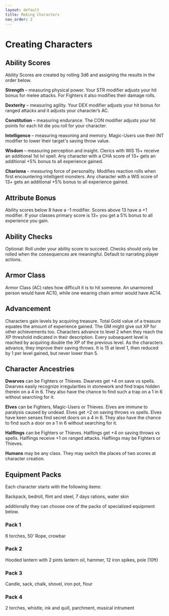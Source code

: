 ```yaml
---
layout: default
title: Making Characters
nav_order: 2
---
```

# Creating Characters
## Ability Scores
Ability Scores are created by rolling 3d6 and assigning the results in the order below. 

__Strength__ – measuring physical power. Your STR modifier adjusts your hit bonus for melee attacks. For Fighters it also modifies their damage rolls.

__Dexterity__ – measuring agility. Your DEX modifier adjusts your hit bonus for ranged attacks and it  adjusts your character’s AC.

__Constitution__ – measuring endurance. The CON modifier adjusts your hit points for each hit die you roll for your character.

__Intelligence__ – measuring reasoning and memory. Magic-Users use their INT modifier to lower their target's saving throw value.

__Wisdom__ – measuring perception and insight. Clerics with WIS 15+ receive an additional 1st lvl spell. Any character with a CHA score of 13+ gets an additional +5% bonus to all experience gained.

__Charisma__ – measuring force of personality. Modifies reaction rolls when first encountering intelligent monsters. Any character with a WIS score of 13+ gets an additional +5% bonus to all experience gained.

## Attribute Bonus
Ability scores below 8 have a -1 modifier. Scores above 13 have a +1 modifier. If your classes primary score is 13+ you get a 5% bonus to all experience you gain.
## Ability Checks
Optional: Roll under your ability score to succeed. Checks should only be rolled when the consequences are meaningful. Default to narrating player actions.
## Armor Class
Armor Class (AC) rates how difficult it is to hit someone. An unarmored person would have AC10, while one wearing chain armor would have AC14.
## Advancement
Characters gain levels by acquiring treasure. Total Gold value of a treasure equates the amount of experience gained. The GM might give out XP for other achievements too. Characters advance to level 2 when they reach the XP threshold indicated in their description. Every subsequent level is reached by acquiring double the XP of the previous level.
As the characters advance, they improve their saving throws. It is 15 at level 1, then reduced by 1 per level gained, but never lower than 5.
## Character Ancestries
__Dwarves__ can be Fighters or Thieves. Dwarves get +4 on save vs spells. Dwarves easily recognize irregularities in stonework and find traps hidden therein on a 4 in 6. They also have the chance to find such a trap on a 1 in 6 without searching for it.

__Elves__ can be Fighters, Magic-Users or Thieves.  Elves are immune to paralysis caused by undead. Elves get +2 on saving throws vs spells. Elves have keen senses find secret doors on a 4 in 6. They also have the chance to find such a door on a 1 in 6 without searching for it.

__Halflings__ can be Fighters or Thieves. Halflings get +4 on saving throws vs spells. Halflings receive +1 on ranged attacks. Halflings may be Fighters or Thieves.

__Humans__ may be any class. They may switch the places of two scores at character creation.
## Equipment Packs
Each character starts with the following items:

Backpack, bedroll, flint and steel, 7 days rations, water skin

additionally they can choose one of the packs of specialized equipment below.
### Pack 1
6 torches, 50’ Rope, crowbar
### Pack 2
Hooded lantern with 2 pints lantern oil, hammer, 12 iron spikes, pole (10ft)
### Pack 3
Candle, sack, chalk, shovel, iron pot, flour
### Pack 4
2 torches, whistle, ink and quill, parchment, musical intrument
